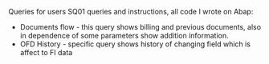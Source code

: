 
Queries for users
SQ01 queries and instructions, all code I wrote on Abap:
- Documents flow - this query shows billing and previous documents, also in dependence of some parameters show addition information. 
- OFD History - specific query shows history of changing field which is affect to FI data
